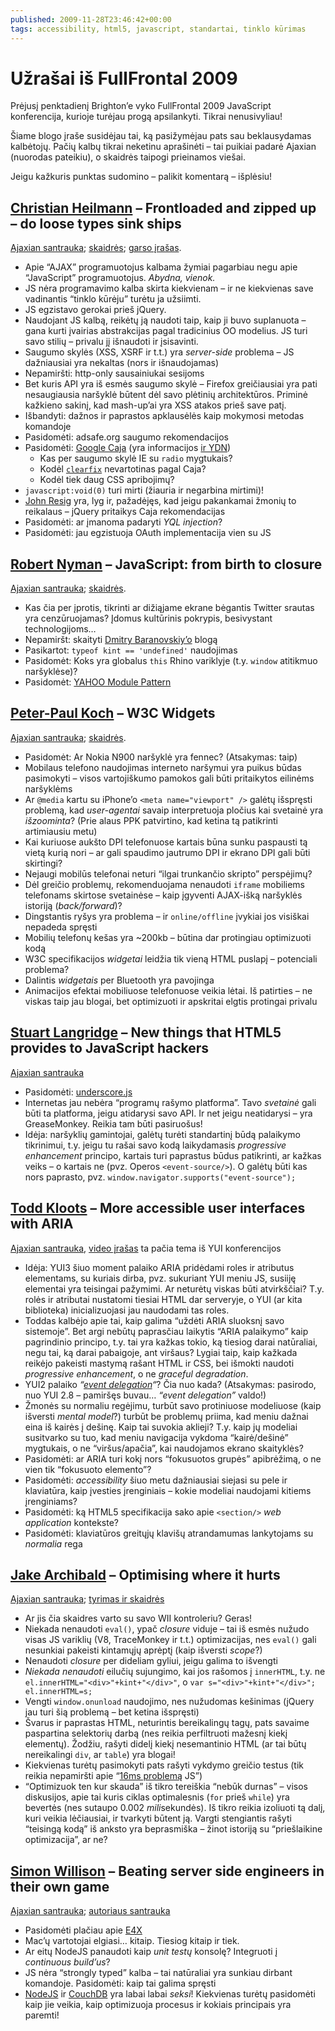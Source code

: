 ```yaml
---
published: 2009-11-28T23:46:42+00:00
tags: accessibility, html5, javascript, standartai, tinklo kūrimas
---
```


# Užrašai iš FullFrontal 2009

<p>Prėjusį penktadienį Brighton’e vyko FullFrontal 2009 JavaScript konferencija, kurioje turėjau progą apsilankyti. Tikrai nenusivyliau!</p>
<p>Šiame blogo įraše susidėjau tai, ką pasižymėjau pats sau beklausydamas kalbėtojų. Pačių kalbų tikrai neketinu aprašinėti – tai puikiai padarė Ajaxian (nuorodas pateikiu), o skaidrės taipogi prieinamos viešai.</p>
<p>Jeigu kažkuris punktas sudomino – palikit komentarą – išplėsiu!<br>
<span id="more-193"></span></p>
<h2><a href="http://www.wait-till-i.com/">Christian Heilmann</a> – Frontloaded and zipped up – do loose types sink ships</h2>
<p><a href="http://ajaxian.com/archives/full-frontal-09-chris-heilmann-on-javascript-security">Ajaxian santrauka</a>; <a href="http://www.wait-till-i.com/2009/11/21/frontloaded-and-zipped-up-the-full-frontal-2009-keynote/">skaidrės</a>; <a href="http://www.archive.org/download/FrontloadedAndZippedUp-FullFrontalJavascriptConference2009/FrontloadedAndZippedUp-FullFrontalConference2009.mp3">garso įrašas</a>.</p>
<ul>
<li>Apie “AJAX” programuotojus kalbama žymiai pagarbiau negu apie “JavaScript” programuotojus. <i>Abydna, vienok.</i></li>
<li>JS nėra programavimo kalba skirta kiekvienam – ir ne kiekvienas save vadinantis “tinklo kūrėju” turėtu ja užsiimti.</li>
<li>JS egzistavo gerokai prieš jQuery.</li>
<li>Naudojant JS kalbą, reikėtų ją naudoti taip, kaip ji buvo suplanuota – gana kurti įvairias abstrakcijas pagal tradicinius OO modelius. JS turi savo stilių – privalu jį išnaudoti ir įsisavinti.</li>
<li>Saugumo skylės (XSS, XSRF ir t.t.) yra <i>server-side</i> problema – JS dažniausiai yra nekaltas (nors ir išnaudojamas)</li>
<li>Nepamiršti: http-only sausainiukai sesijoms</li>
<li>Bet kuris API yra iš esmės saugumo skylė – Firefox greičiausiai yra pati nesaugiausia naršyklė būtent dėl savo plėtinių architektūros. Priminė kažkieno sakinį, kad mash-up’ai yra XSS atakos prieš save patį.</li>
<li>Išbandyti: dažnos ir paprastos apklausėlės kaip mokymosi metodas komandoje</li>
<li>Pasidomėti: adsafe.org saugumo rekomendacijos</li>
<li>Pasidomėti: <a href="http://code.google.com/p/google-caja/">Google Caja</a> (yra informacijos <a href="http://developer.yahoo.com/yap/guide/caja-support.html">ir YDN</a>)
<ul>
<li>Kas per saugumo skylė IE su <code>radio</code> mygtukais?</li>
<li>Kodėl <code><a href="http://www.positioniseverything.net/easyclearing.html">clearfix</a></code> nevartotinas pagal Caja?</li>
<li>Kodėl tiek daug CSS apribojimų?</li>
</ul>
</li>
<li><code>javascript:void(0)</code> turi mirti (žiauria ir negarbina mirtimi)!</li>
<li><a href="http://ejohn.org/">John Resig</a> yra, lyg ir, pažadėjęs, kad jeigu pakankamai žmonių to reikalaus – jQuery pritaikys Caja rekomendacijas</li>
<li>Pasidomėti: ar įmanoma padaryti <i>YQL injection</i>?</li>
<li>Pasidomėti: jau egzistuoja OAuth implementacija vien su JS</li>
</ul>
<h2><a href="http://robertnyman.com/">Robert Nyman</a> – JavaScript: from birth to closure</h2>
<p><a href="http://ajaxian.com/archives/full-frontal-09-robert-nyman-on-the-javascript-language">Ajaxian santrauka</a>; <a href="http://www.slideshare.net/robnyman/javascript-from-birth-to-closure">skaidrės</a>.</p>
<ul>
<li>Kas čia per įprotis, tikrinti ar dižiąjame ekrane bėgantis Twitter srautas yra cenzūruojamas? Įdomus kultūrinis pokrypis, besivystant technologijoms…
</li><li>Nepamiršt: skaityti <a href="http://dmitry.baranovskiy.com/">Dmitry Baranovskiy’o</a> blogą</li>
<li>Pasikartot: <code>typeof kint == 'undefined'</code> naudojimas</li>
<li>Pasidomėt: Koks yra globalus <code>this</code> Rhino variklyje (t.y. <code>window</code> atitikmuo naršyklėse)?</li>
<li>Pasidomėt: <a href="http://yuiblog.com/blog/2007/06/12/module-pattern/">YAHOO Module Pattern</a></li>
</ul>
<h2><a href="http://www.quirksmode.org/">Peter-Paul Koch</a> – W3C Widgets</h2>
<p><a href="http://ajaxian.com/archives/full-frontal-09-ppk-on-mobile-quirks-and-practices">Ajaxian santrauka</a>; <a href="http://www.quirksmode.org/blog/archives/2009/11/presentations_t.html">skaidrės</a>.</p>
<ul>
<li>Pasidomėt: Ar Nokia N900 naršyklė yra fennec? (Atsakymas: taip)</li>
<li>Mobilaus telefono naudojimas interneto naršymui yra puikus būdas pasimokyti – visos vartojiškumo pamokos gali būti pritaikytos eilinėms naršyklėms</li>
<li>Ar <code>@media</code> kartu su iPhone’o <code>&lt;meta name="viewport" /&gt;</code> galėtų išspręsti problemą, kad <i>user-agentai</i> savaip interpretuoja pločius kai svetainė yra <i>išzoominta</i>? (Prie alaus PPK patvirtino, kad ketina tą patikrinti artimiausiu metu)</li>
<li>Kai kuriuose aukšto DPI telefonuose kartais būna sunku paspausti tą vietą kurią nori – ar gali spaudimo jautrumo DPI ir ekrano DPI gali būti skirtingi?</li>
<li>Nejaugi mobilūs telefonai neturi “ilgai trunkančio skripto” perspėjimų?</li>
<li>Dėl greičio problemų, rekomenduojama nenaudoti <code>iframe</code> mobiliems telefonams skirtose svetainėse – kaip įgyventi AJAX-išką naršyklės istoriją (<i>back/forward</i>)?</li>
<li>Dingstantis ryšys yra problema – ir <code>online/offline</code> įvykiai jos visiškai nepadeda spręsti</li>
<li>Mobilių telefonų kešas yra ~200kb – būtina dar protingiau optimizuoti kodą</li>
<li>W3C specifikacijos <i>widgetai</i> leidžia tik vieną HTML puslapį – potenciali problema?</li>
<li>Dalintis <i>widgetais</i> per Bluetooth yra pavojinga</li>
<li>Animacijos efektai mobiliuose telefonuose veikia lėtai. Iš patirties – ne viskas taip jau blogai, bet optimizuoti ir apskritai elgtis protingai privalu</li>
</ul>
<h2><a href="http://www.kryogenix.org/">Stuart Langridge</a> – New things that HTML5 provides to JavaScript hackers</h2>
<p><a href="http://ajaxian.com/archives/full-frontal-09-stuart-langridge-on-html5-features">Ajaxian santrauka</a></p>
<ul>
<li>Pasidomėti: <a href="http://documentcloud.github.com/underscore/">underscore.js</a></li>
<li>Internetas jau nebėra “programų rašymo platforma”. Tavo <em>svetainė</em> gali būti ta platforma, jeigu atidarysi savo API. Ir net jeigu neatidarysi – yra GreaseMonkey. Reikia tam būti pasiruošus!</li>
<li>Idėja: naršyklių gamintojai, galėtų turėti standartinį būdą palaikymo tikrinimui, t.y. jeigu tu rašai savo kodą laikydamasis <i>progressive enhancement</i> principo, kartais turi paprastus būdus patikrinti, ar kažkas veiks – o kartais ne (pvz. Operos <code>&lt;event-source/&gt;</code>). O galėtų būti kas nors paprasto, pvz. <code>window.navigator.supports("event-source");</code></li>
</ul>
<h2><a href="http://twitter.com/toddkloots">Todd Kloots</a> – More accessible user interfaces with ARIA</h2>
<p><a href="http://ajaxian.com/archives/full-frontal-09-todd-kloots-on-aria-and-acessibility">Ajaxian santrauka</a>, <a href="http://www.yuiblog.com/blog/2009/11/23/video-kloots-yuiconf2009-a11y/">video įrašas</a> ta pačia tema iš YUI konferencijos</p>
<ul>
<li>Idėja: YUI3 šiuo moment palaiko ARIA pridėdami roles ir atributus elementams, su kuriais dirba, pvz. sukuriant YUI meniu JS, susiiję elementai yra teisingai pažymimi. Ar neturėtų viskas būti atvirkščiai? T.y. rolės ir atributai nustatomi tiesiai HTML dar serveryje, o YUI (ar kita biblioteka) inicializuojasi jau naudodami tas roles.</li>
<li>Toddas kalbėjo apie tai, kaip galima “uždėti ARIA sluoksnį savo sistemoje”. Bet argi nebūtų paprasčiau laikytis “ARIA palaikymo” kaip pagrindinio principo, t.y. tai yra kažkas tokio, ką tiesiog darai natūraliai, negu tai, ką darai pabaigoje, ant viršaus? Lygiai taip, kaip kažkada reikėjo pakeisti mastymą rašant HTML ir CSS, bei išmokti naudoti <i>progressive enhancement</i>, o ne <i>graceful degradation</i>.</li>
<li>YUI2 palaiko <i>“<a href="http://yuiblog.com/blog/2007/01/17/event-plan/">event delegation</a>“</i>? Čia nuo kada? (Atsakymas: pasirodo, nuo YUI 2.8 – pamiršęs buvau… <i>“event delegation”</i> valdo!)</li>
<li>Žmonės su normaliu regėjimu, turbūt savo protiniuose modeliuose (kaip išversti <i>mental model</i>?) turbūt be problemų priima, kad meniu dažnai eina iš kairės į dešinę. Kaip tai suvokia aklieji? T.y. kaip jų modeliai susitvarko su tuo, kad meniu navigacija vykdoma “kairė/dešinė” mygtukais, o ne “viršus/apačia”, kai naudojamos ekrano skaityklės?</li>
<li>Pasidomėti: ar ARIA turi kokį nors “fokusuotos grupės” apibrėžimą, o ne vien tik “fokusuoto elemento”?</li>
<li>Pasidomėti: <i>accessibility</i> šiuo metu dažniausiai siejasi su pele ir klaviatūra, kaip įvesties įrenginiais – kokie modeliai naudojami kitiems įrenginiams?</li>
<li>Pasidomėti: ką HTML5 specifikacija sako apie <code>&lt;section/&gt;</code> <i>web application</i> kontekste?</li>
<li>Pasidomėti: klaviatūros greitųjų klavišų atrandamumas lankytojams su <em>normalia</em> rega</li>
</ul>
<h2><a href="http://twitter.com/jaffathecake">Jake Archibald</a> – Optimising where it hurts</h2>
<p><a href="http://ajaxian.com/archives/full-frontal-09-jake-archibald-on-performance-optimisation">Ajaxian santrauka</a>; <a href="http://www.jakearchibald.co.uk/jsperformance/">tyrimas ir skaidrės</a></p>
<ul>
<li>Ar jis čia skaidres varto su savo WII kontroleriu? Geras!</li>
<li>Niekada nenaudoti <code>eval()</code>, ypač <i>closure</i> viduje – tai iš esmės nužudo visas JS variklių (V8, TraceMonkey ir t.t.) optimizacijas, nes <code>eval()</code> gali nesunkiai pakeisti kintamųjų aprėptį (kaip išversti <i>scope</i>?)</li>
<li>Nenaudoti <i>closure</i> per dideliam gyliui, jeigu galima to išvengti</li>
<li><em>Niekada nenaudoti</em> eilučių sujungimo, kai jos rašomos į <code>innerHTML</code>, t.y. ne <code>el.innerHTML="&lt;div&gt;"+kint+"&lt;/div&gt;"</code>, o <code>var s="&lt;div&gt;"+kint+"&lt;/div&gt;"; el.innerHTML=s;</code></li>
<li>Vengti <code>window.onunload</code> naudojimo, nes nužudomas kešinimas (jQuery jau turi šią problemą – bet ketina išspręsti)</li>
<li>Švarus ir paprastas HTML, neturintis bereikalingų tagų, pats savaime paspartina selektorių darbą (nes reikia perfiltruoti mažesnį kiekį elementų). Žodžiu, rašyti didelį kiekį nesemantinio HTML (ar tai būtų nereikalingi <code>div</code>, ar <code>table</code>) yra blogai!</li>
<li>Kiekvienas turėtų pasimokyti pats rašyti vykdymo greičio testus (tik reikia nepamiršti apie “<a href="http://ejohn.org/blog/accuracy-of-javascript-time/">16ms problemą</a> JS”)</li>
<li>“Optimizuok ten kur skauda” iš tikro tereiškia “nebūk durnas” – visos diskusijos, apie tai kuris ciklas optimalesnis (<code>for</code> prieš <code>while</code>) yra bevertės (nes sutaupo 0.002 <em>mili</em>sekundės). Iš tikro reikia izoliuoti tą dalį, kuri veikia lėčiausiai, ir tvarkyti būtent ją. Vargti stengiantis rašyti “teisingą kodą” iš anksto yra beprasmiška – žinot istoriją su “priešlaikine optimizacija”, ar ne?</li>
</ul>
<h2><a href="http://simonwillison.net/">Simon Willison</a> – Beating server side engineers in their own game</h2>
<p><a href="http://ajaxian.com/archives/full-frontal-09-simon-willison-on-server-side-javascript-and-node-js">Ajaxian santrauka</a>; <a href="http://simonwillison.net/2009/Nov/23/node/">autoriaus santrauka</a></p>
<ul>
<li>Pasidomėti plačiau apie <a href="http://en.wikipedia.org/wiki/ECMAScript_for_XML">E4X</a></li>
<li>Mac’ų vartotojai elgiasi… kitaip. Tiesiog kitaip ir tiek.</li>
<li>Ar eitų NodeJS panaudoti kaip <i>unit testų</i> konsolę? Integruoti į <i>continuous build’us</i>?</li>
<li>JS nėra “strongly typed” kalba – tai natūraliai yra sunkiau dirbant komandoje. Pasidomėti: kaip tai galima spręsti</li>
<li><a href="http://nodejs.org/">NodeJS</a> ir <a href="http://couchdb.apache.org/">CouchDB</a> yra labai labai <i>seksi</i>! Kiekvienas turėtų pasidomėti kaip jie veikia, kaip optimizuoja procesus ir kokiais principais yra paremti!</li>
</ul>